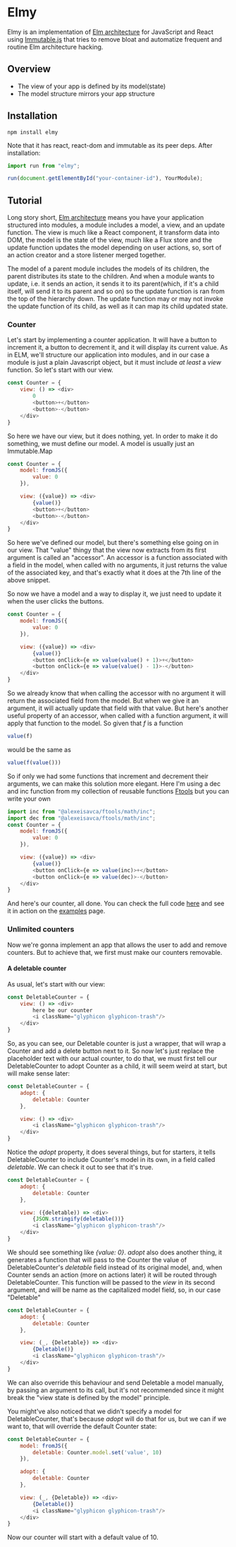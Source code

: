 # Elmy
Elmy is an implementation of [Elm architecture](http://guide.elm-lang.org/architecture/index.html) for JavaScript and
React using [Immutable.js](https://facebook.github.io/immutable-js/docs/#/) that tries to remove bloat and automatize
frequent and routine Elm architecture hacking.

## Overview

* The view of your app is defined by its model(state)
* The model structure mirrors your app structure

## Installation
    npm install elmy

Note that it has react, react-dom and immutable as its peer deps. After installation:

```js
import run from "elmy";

run(document.getElementById("your-container-id"), YourModule);
```

## Tutorial
Long story short, [Elm architecture](http://guide.elm-lang.org/architecture/index.html) means you have your application
structured into modules, a module includes a model, a view, and an update function. The view is much like a React component,
it transform data into DOM, the model is the state of the view, much like a Flux store and the update function updates
the model depending on user actions, so, sort of an action creator and a store listener merged together.

The model of a parent module includes the models of its children, the parent distributes its state to the children.
 And when a module wants to update, i.e. it sends an action, it sends it to its parent(which, if it's a child itself, will
  send it to its parent and so on)
 so the update function is ran from the top of the hierarchy down. The update function may or may not invoke the update
 function of its child, as well as it can map its child updated state.

### Counter
Let's start by implementing a counter application. It will have a button to increment it, a button to decrement it, and
it will display its current value. As in ELM, we'll structure our application into modules, and in our case a module is
just a plain Javascript object, but it must include _at least_ a _view_ function. So let's start with our view.

```js
const Counter = {
    view: () => <div>
        0
        <button>+</button>
        <button>-</button>
    </div>
}
```

So here we have our view, but it does nothing, yet. In order to make it do something, we must define our model. A model
is usually just an Immutable.Map

```js
const Counter = {
    model: fromJS({
        value: 0
    }),

    view: ({value}) => <div>
        {value()}
        <button>+</button>
        <button>-</button>
    </div>
}
```

So here we've defined our model, but there's something else going on in our view. That "value" thingy that the view now
extracts from its first argument is called an "accessor". An accessor is a function associated with a field in the model,
when called with no arguments, it just returns the value of the associated key, and that's exactly what it does at the 7th
line of the above snippet.

So now we have a model and a way to display it, we just need to update it when the user clicks the buttons.

```js
const Counter = {
    model: fromJS({
        value: 0
    }),

    view: ({value}) => <div>
        {value()}
        <button onClick={e => value(value() + 1)>+</button>
        <button onClick={e => value(value() - 1)>-</button>
    </div>
}
```

So we already know that when calling the accessor with no argument it will return the associated field from the model. But
when we give it an argument, it will actually update that field with that value. But here's another useful property of an
accessor, when called with a function argument, it will apply that function to the model. So given that _f_ is a function

```js
value(f)
```

would be the same as

```js
value(f(value()))
```

So if only we had some functions that increment and decrement their arguments, we can make this solution more elegant.
Here I'm using a dec and inc function from my collection of reusable functions [Ftools](https://github.com/alexeisavca/ftools)
but you can write your own

```js
import inc from "@alexeisavca/ftools/math/inc";
import dec from "@alexeisavca/ftools/math/inc";
const Counter = {
    model: fromJS({
        value: 0
    }),

    view: ({value}) => <div>
        {value()}
        <button onClick={e => value(inc)>+</button>
        <button onClick={e => value(dec)>-</button>
    </div>
}
```

And here's our counter, all done. You can check the full code [here](https://github.com/alexeisavca/elmy/blob/gh-pages/examples/counter.jsx)
and see it in action on the [examples](https://alexeisavca.github.io/elmy/) page.

### Unlimited counters
Now we're gonna implement an app that allows the user to add and remove counters. But to achieve that, we first must
make our counters removable.

#### A deletable counter
As usual, let's start with our view:

```js
const DeletableCounter = {
    view: () => <div>
        here be our counter
        <i className="glyphicon glyphicon-trash"/>
    </div>
}
```

So, as you can see, our Deletable counter is just a wrapper, that will wrap a Counter and add a delete button next to it.
So now let's just replace the placeholder text with our actual counter, to do that, we must first tell our DeletableCounter
to adopt Counter as a child, it will seem weird at start, but will make sense later:

```js
const DeletableCounter = {
    adopt: {
        deletable: Counter
    },

    view: () => <div>
        <i className="glyphicon glyphicon-trash"/>
    </div>
}
```

Notice the _adopt_ property, it does several things, but for starters, it tells DeletableCounter to include Counter's
model in its own, in a field called _deletable_. We can check it out to see that it's true.

```js
const DeletableCounter = {
    adopt: {
        deletable: Counter
    },

    view: ({deletable)) => <div>
        {JSON.stringify(deletable())}
        <i className="glyphicon glyphicon-trash"/>
    </div>
}
```

We should see something like _{value: 0}_. _adopt_ also does another thing, it generates a function that will pass to the
Counter the value of DeletableCounter's _deletable_ field instead of its original model, and, when Counter sends an action
(more on actions later) it will be routed through DeletableCounter. This function will be passed to the _view_ in its
second argument, and will be name as the capitalized model field, so, in our case "Deletable"

```js
const DeletableCounter = {
    adopt: {
        deletable: Counter
    },

    view: (_, {Deletable}) => <div>
        {Deletable()}
        <i className="glyphicon glyphicon-trash"/>
    </div>
}
```

We can also override this behaviour and send Deletable a model manually, by passing an argument to its call, but it's
 not recommended since it might break the "view state is defined by the model" principle.

 You might've also noticed that we didn't specify a model for DeletableCounter, that's because _adopt_ will do that for us,
 but we can if we want to, that will override the default Counter state:

```js
const DeletableCounter = {
    model: fromJS({
        deletable: Counter.model.set('value', 10)
    }),

    adopt: {
        deletable: Counter
    },

    view: (_, {Deletable}) => <div>
        {Deletable()}
        <i className="glyphicon glyphicon-trash"/>
    </div>
}
```

Now our counter will start with a default value of 10.